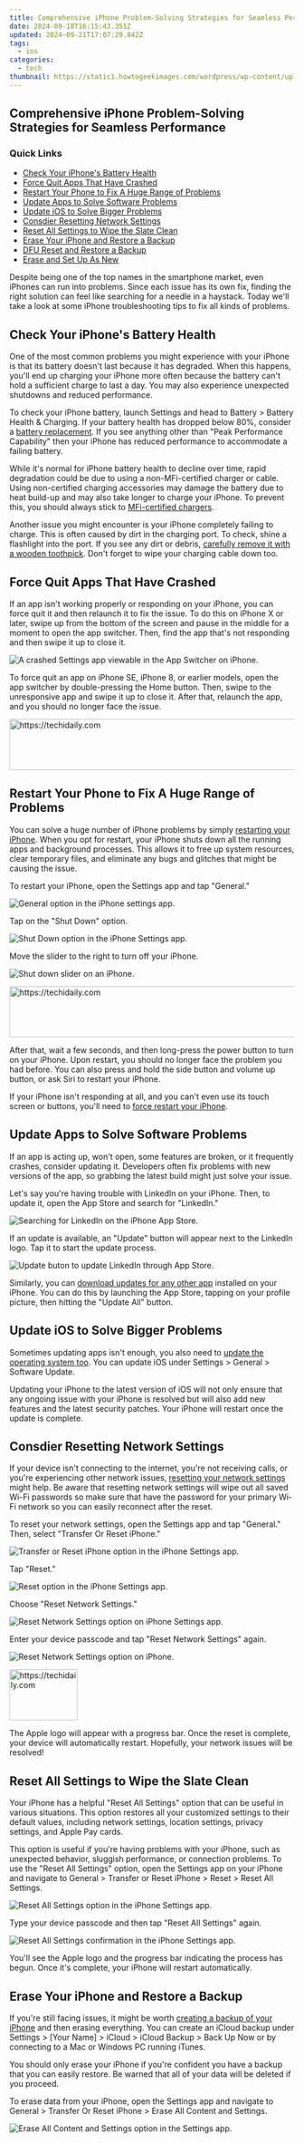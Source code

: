 ```yaml
---
title: Comprehensive iPhone Problem-Solving Strategies for Seamless Performance
date: 2024-09-18T16:15:43.351Z
updated: 2024-09-21T17:07:29.842Z
tags:
  - ios
categories:
  - tech
thumbnail: https://static1.howtogeekimages.com/wordpress/wp-content/uploads/wm/2023/09/21eb45e7-9783-498a-b292-c2c644e04aee-2.JPG
---
```


## Comprehensive iPhone Problem-Solving Strategies for Seamless Performance

### Quick Links

* [Check Your iPhone's Battery Health](https://screen-activity-recording.techidaily.com/new-2024-approved-cutting-edge-top-11-list-of-soundscape-capturers/)
* [Force Quit Apps That Have Crashed](https://facebook-record-videos.techidaily.com/revamp-your-channels-smart-tips-for-yt-profiles-for-2024/)
* [Restart Your Phone to Fix A Huge Range of Problems](https://extra-guidance.techidaily.com/mastering-background-removal-in-figma-step-by-step-tutorial-for-2024/)
* [Update Apps to Solve Software Problems](https://instagram-videos.techidaily.com/2024-approved-hear-the-difference-mastering-instagram-voice-customizations/)
* [Update iOS to Solve Bigger Problems](https://android-location.techidaily.com/in-2024-for-people-wanting-to-mock-gps-on-realme-gt-5-pro-devices-drfone-by-drfone-virtual/)
* [Consdier Resetting Network Settings](https://extra-skills.techidaily.com/2024-approved-ions-pro-3-unveiled-a-camera-ready-to-conquer-action-scenes/)
* [Reset All Settings to Wipe the Slate Clean](https://some-skills.techidaily.com/ultimate-sound-connection-a-podcasters-guide-for-2024/)
* [Erase Your iPhone and Restore a Backup](https://location-social.techidaily.com/top-7-skype-hacker-to-hack-any-skype-account-on-your-lava-agni-2-5g-drfone-by-drfone-virtual-android/)
* [DFU Reset and Restore a Backup](https://buynow-reviews.techidaily.com/ultimate-guide-to-the-chargetech-27000mah-power-bank-high-capacity-portable-charging-reviewed/)
* [Erase and Set Up As New](https://easy-unlock-android.techidaily.com/how-to-enable-usb-debugging-on-a-locked-oppo-reno-9a-phone-by-drfone-android/)

 Despite being one of the top names in the smartphone market, even iPhones can run into problems. Since each issue has its own fix, finding the right solution can feel like searching for a needle in a haystack. Today we'll take a look at some iPhone troubleshooting tips to fix all kinds of problems.

##  Check Your iPhone's Battery Health

 One of the most common problems you might experience with your iPhone is that its battery doesn't last because it has degraded. When this happens, you'll end up charging your iPhone more often because the battery can't hold a sufficient charge to last a day. You may also experience unexpected shutdowns and reduced performance.

 To check your iPhone battery, launch Settings and head to Battery > Battery Health & Charging. If your battery health has dropped below 80%, consider a [battery replacement](https://iphone-unlock.techidaily.com/in-2024-locked-out-of-apple-iphone-12-pro-5-ways-to-get-into-a-locked-apple-iphone-12-pro-drfone-by-drfone-ios/). If you see anything other than "Peak Performance Capability" then your iPhone has reduced performance to accommodate a failing battery.

 While it's normal for iPhone battery health to decline over time, rapid degradation could be due to using a non-MFi-certified charger or cable. Using non-certified charging accessories may damage the battery due to heat build-up and may also take longer to charge your iPhone. To prevent this, you should always stick to [MFi-certified chargers](https://youtube-video-recordings.techidaily.com/elevating-video-experience-non-youtube-hubs-explained/).

 Another issue you might encounter is your iPhone completely failing to charge. This is often caused by dirt in the charging port. To check, shine a flashlight into the port. If you see any dirt or debris, [carefully remove it with a wooden toothpick](https://graphic-issues.techidaily.com/missing-gpu-support-amd-and-windows-oses/). Don't forget to wipe your charging cable down too.

##  Force Quit Apps That Have Crashed

 If an app isn't working properly or responding on your iPhone, you can force quit it and then relaunch it to fix the issue. To do this on iPhone X or later, swipe up from the bottom of the screen and pause in the middle for a moment to open the app switcher. Then, find the app that's not responding and then swipe it up to close it.

![A crashed Settings app viewable in the App Switcher on iPhone.](https://static1.howtogeekimages.com/wordpress/wp-content/uploads/2024/01/app-switcher-on-iphone.jpg) 

 To force quit an app on iPhone SE, iPhone 8, or earlier models, open the app switcher by double-pressing the Home button. Then, swipe to the unresponsive app and swipe it up to close it. After that, relaunch the app, and you should no longer face the issue.

<!-- affiliate ads begin -->
<a href="https://appsumo.8odi.net/c/5597632/2144277/7443" target="_top" id="2144277">
  <img src="//a.impactradius-go.com/display-ad/7443-2144277" border="0" alt="https://techidaily.com" width="600" height="90"/>
</a>
<img height="0" width="0" src="https://appsumo.8odi.net/i/5597632/2144277/7443" style="position:absolute;visibility:hidden;" border="0" />
<!-- affiliate ads end -->

##  Restart Your Phone to Fix A Huge Range of Problems

 You can solve a huge number of iPhone problems by simply [restarting your iPhone](https://extra-resources.techidaily.com/navigating-to-get-windows-movie-maker-6-installed/). When you opt for restart, your iPhone shuts down all the running apps and background processes. This allows it to free up system resources, clear temporary files, and eliminate any bugs and glitches that might be causing the issue.

 To restart your iPhone, open the Settings app and tap "General."

![General option in the iPhone settings app.](https://static1.howtogeekimages.com/wordpress/wp-content/uploads/2024/01/general-option-in-the-iphone-settings-app.jpg) 

 Tap on the "Shut Down" option.

![Shut Down option in the iPhone Settings app.](https://static1.howtogeekimages.com/wordpress/wp-content/uploads/2024/01/shut-down-option-in-the-iphone-settings-app.jpg) 

 Move the slider to the right to turn off your iPhone.

![Shut down slider on an iPhone.](https://static1.howtogeekimages.com/wordpress/wp-content/uploads/2024/01/shut-down-slider-of-iphone.jpg) 

<!-- affiliate ads begin -->
<a href="https://appsumo.8odi.net/c/5597632/2151884/7443" target="_top" id="2151884">
  <img src="//a.impactradius-go.com/display-ad/7443-2151884" border="0" alt="https://techidaily.com" width="728" height="90"/>
</a>
<img height="0" width="0" src="https://appsumo.8odi.net/i/5597632/2151884/7443" style="position:absolute;visibility:hidden;" border="0" />
<!-- affiliate ads end -->

 After that, wait a few seconds, and then long-press the power button to turn on your iPhone. Upon restart, you should no longer face the problem you had before. You can also press and hold the side button and volume up button, or ask Siri to restart your iPhone.

 If your iPhone isn't responding at all, and you can't even use its touch screen or buttons, you'll need to [force restart your iPhone](https://win-amazing.techidaily.com/instant-access-to-thrustmaster-t150-drivers-user-friendly-guide-on-swift-software-setup/).

##  Update Apps to Solve Software Problems

 If an app is acting up, won't open, some features are broken, or it frequently crashes, consider updating it. Developers often fix problems with new versions of the app, so grabbing the latest build might just solve your issue.

 Let's say you're having trouble with LinkedIn on your iPhone. Then, to update it, open the App Store and search for "LinkedIn."

![Searching for LinkedIn on the iPhone App Store.](https://static1.howtogeekimages.com/wordpress/wp-content/uploads/2024/01/searching-for-linkedin-on-app-store.jpg) 

 If an update is available, an "Update" button will appear next to the LinkedIn logo. Tap it to start the update process.

![Update buton to update LinkedIn through App Store.](https://static1.howtogeekimages.com/wordpress/wp-content/uploads/2024/01/update-buton-to-update-linkedin-through-app-store.jpg) 

 Similarly, you can [download updates for any other app](https://sim-unlock.techidaily.com/in-2024-how-to-unlock-sim-cards-of-xiaomi-redmi-note-13-pro-5g-without-puk-codes-by-drfone-android/) installed on your iPhone. You can do this by launching the App Store, tapping on your profile picture, then hitting the "Update All" button.

##  Update iOS to Solve Bigger Problems

 Sometimes updating apps isn't enough, you also need to [update the operating system too](https://some-guidance.techidaily.com/new-unleash-creativity-using-mematic-app/). You can update iOS under Settings > General > Software Update.

 Updating your iPhone to the latest version of iOS will not only ensure that any ongoing issue with your iPhone is resolved but will also add new features and the latest security patches. Your iPhone will restart once the update is complete.

##  Consdier Resetting Network Settings

 If your device isn't connecting to the internet, you're not receiving calls, or you're experiencing other network issues, [resetting your network settings](https://instagram-clips.techidaily.com/new-in-2024-perfect-pace-essential-strategies-to-create-engaging-slow-motion-videos-and-images-for-instagram-audiences/) might help. Be aware that resetting network settings will wipe out all saved Wi-Fi passwords so make sure that have the password for your primary Wi-Fi network so you can easily reconnect after the reset.

 To reset your network settings, open the Settings app and tap "General." Then, select "Transfer Or Reset iPhone."

![Transfer or Reset iPhone option in the iPhone Settings app.](https://static1.howtogeekimages.com/wordpress/wp-content/uploads/2024/01/transfer-or-reset-iphone-option-in-the-iphone-settings-app.jpg) 

 Tap "Reset."

![Reset option in the iPhone Settings app.](https://static1.howtogeekimages.com/wordpress/wp-content/uploads/2024/01/reset-option-in-the-iphone-settings-app.jpg) 

 Choose "Reset Network Settings."

![Reset Network Settings option on iPhone Settings app.](https://static1.howtogeekimages.com/wordpress/wp-content/uploads/2024/01/reset-network-settings-option-on-iphone-settings-app.jpg) 

 Enter your device passcode and tap "Reset Network Settings" again.

![Reset Network Settings option on iPhone.](https://static1.howtogeekimages.com/wordpress/wp-content/uploads/2024/01/reset-network-settings-option-on-iphone.jpg) 

<!-- affiliate ads begin -->
<a href="https://bluettifr.pxf.io/c/5597632/2145079/17095" target="_top" id="2145079">
  <img src="//a.impactradius-go.com/display-ad/17095-2145079" border="0" alt="https://techidaily.com" width="120" height="90"/>
</a>
<img height="0" width="0" src="https://bluettifr.pxf.io/i/5597632/2145079/17095" style="position:absolute;visibility:hidden;" border="0" />
<!-- affiliate ads end -->

 The Apple logo will appear with a progress bar. Once the reset is complete, your device will automatically restart. Hopefully, your network issues will be resolved!

##  Reset All Settings to Wipe the Slate Clean

 Your iPhone has a helpful "Reset All Settings" option that can be useful in various situations. This option restores all your customized settings to their default values, including network settings, location settings, privacy settings, and Apple Pay cards.

 This option is useful if you're having problems with your iPhone, such as unexpected behavior, sluggish performance, or connection problems. To use the "Reset All Settings" option, open the Settings app on your iPhone and navigate to General > Transfer or Reset iPhone > Reset > Reset All Settings.

![Reset All Settings option in the iPhone Settings app.](https://static1.howtogeekimages.com/wordpress/wp-content/uploads/2024/01/reset-all-settings-option-in-the-iphone-settings-app-1.jpg) 

 Type your device passcode and then tap "Reset All Settings" again.

![Reset All Settings confirmation in the iPhone Settings app.](https://static1.howtogeekimages.com/wordpress/wp-content/uploads/2024/01/reset-all-settings-option-in-the-iphone.jpg) 

 You'll see the Apple logo and the progress bar indicating the process has begun. Once it's complete, your iPhone will restart automatically.

##  Erase Your iPhone and Restore a Backup

 If you're still facing issues, it might be worth [creating a backup of your iPhone](https://instagram-video-recordings.techidaily.com/new-2024-approved-unlocking-the-power-of-scheduled-instagram-posts/) and then erasing everything. You can create an iCloud backup under Settings > \[Your Name\] > iCloud > iCloud Backup > Back Up Now or by connecting to a Mac or Windows PC running iTunes.

 You should only erase your iPhone if you're confident you have a backup that you can easily restore. Be warned that all of your data will be deleted if you proceed.

 To erase data from your iPhone, open the Settings app and navigate to General > Transfer Or Reset iPhone > Erase All Content and Settings.

![Erase All Content and Settings option in the Settings app.](https://static1.howtogeekimages.com/wordpress/wp-content/uploads/2024/01/erase-all-content-and-settings-option-in-the-settings-app.jpg) 

<!-- affiliate ads begin -->
<span id="1977028">
					<video width="128" height="480" style="cursor:pointer"
           poster="//a.impactradius-go.com/display-clicktoplayimage/1977028.png"
           onclick="if(!this.playClicked){this.play();this.setAttribute('controls',true);this.playClicked=true;}">
	   <source src="//a.impactradius-go.com/display-ad/22993-1977028">
	   <img src="//a.impactradius-go.com/display-clicktoplayimage/1977028.png" style="border: none; height: 100%; width: 100%; object-fit: contain">
	</video>
	<div style="width:80px;text-align:center"><a href="javascript:window.open(decodeURIComponent('https%3A%2F%2Fhomestyler.sjv.io%2Fc%2F5597632%2F1977028%2F22993'), '_blank');void(0);">Click here</a></div>
</span>
<img height="0" width="0" src="https://imp.pxf.io/i/5597632/1977028/22993" style="position:absolute;visibility:hidden;" border="0" />
<!-- affiliate ads end -->

 Tap "Continue."

![Continue option on the Erase This iPhone screen.](https://static1.howtogeekimages.com/wordpress/wp-content/uploads/2024/01/continue-option-in-the-erase-this-iphone-screen.jpg) 

 Enter your device passcode. Then, tap the "Erase iPhone" option.

![Erase iPhone option in the Settings App.](https://static1.howtogeekimages.com/wordpress/wp-content/uploads/2024/01/erase-iphone-option-in-the-settings-app.jpg) 

 After that, the iPhone will start erasing all the data of your iPhone. Once the process is complete, restart your iPhone. Upon restart, you'll be given choices on how to [restore the backup on your iPhone](https://location-fake.techidaily.com/a-detailed-guide-on-faking-your-location-in-mozilla-firefox-on-motorola-moto-g73-5g-drfone-by-drfone-virtual-android/) to access all personal data.

<!-- affiliate ads begin -->
<a href="https://appsumo.8odi.net/c/5597632/2052060/7443" target="_top" id="2052060">
  <img src="//a.impactradius-go.com/display-ad/7443-2052060" border="0" alt="https://techidaily.com" width="728" height="90"/>
</a>
<img height="0" width="0" src="https://appsumo.8odi.net/i/5597632/2052060/7443" style="position:absolute;visibility:hidden;" border="0" />
<!-- affiliate ads end -->

##  DFU Reset and Restore a Backup

 Most problems you encounter with your iPhone can be fixed with a few simple tricks. However, if none of the solutions work or your iPhone has become completely unresponsive, you may need to reinstall the firmware using DFU mode.

 Device Firmware Update (DFU) is an advanced recovery mode that can fix problems directly with your iPhone's firmware. While in DFU mode, your iPhone will be powered on, but the operating system won't load. Remember that using DFU mode will erase all your data, so we strongly recommend creating a backup of your iPhone before proceeding.

 The specific steps for [entering DFU mode](https://program-issues.techidaily.com/troubleshooting-and-solutions-for-pc-issues-in-star-wars-jedi-fallen-order/) and reinstalling the firmware vary depending on your iPhone model. However, the general process involves connecting your iPhone to your Mac or Windows computer. Then, you'll need to perform a specific sequence of button presses to put your iPhone into DFU mode. Once Finder or iTunes recognizes your device, you can follow the on-screen instructions to reinstall the firmware.

##  Erase and Set Up As New

 Is your iPhone issue still happening even after you erased everything and restored the backup? It may be worth erasing everything again and [setting up your device as new](https://eaxpv-info.techidaily.com/new-2024-approved-harmonizing-youtube-production-with-a-9-to-5-routine/). If the problem disappears, this will confirm that the issue was something in the backup state.

 In that case, you'll need to restore to an older backup. iCloud may allow you to restore a previous version, so you could use one of those (not the most recent) to fix the issue. If you make frequent local backups on your Mac or Windows machine then you might want to try one of those too. You'll lose any data added to your iPhone after that backup was created.

 Unfortunately, there's no way around it. You'll have to sacrifice some data to get your iPhone back in working order.

---

 Hopefully these fixes can resolve any issues you have with your iPhone. If you're still having trouble, we recommend taking your iPhone to Apple or an authorized service center for further help.

<ins class="adsbygoogle"
     style="display:block"
     data-ad-format="autorelaxed"
     data-ad-client="ca-pub-7571918770474297"
     data-ad-slot="1223367746"></ins>

<ins class="adsbygoogle"
     style="display:block"
     data-ad-client="ca-pub-7571918770474297"
     data-ad-slot="8358498916"
     data-ad-format="auto"
     data-full-width-responsive="true"></ins>



